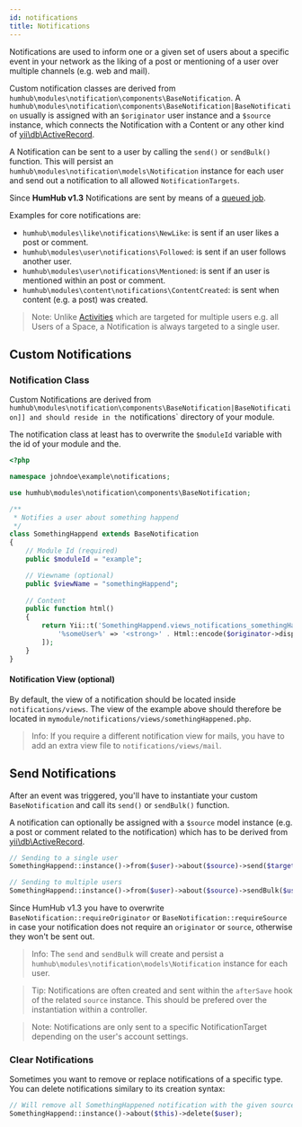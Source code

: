 ```yaml
---
id: notifications
title: Notifications
---
```


Notifications are used to inform one or a given set of users about a specific event in your network as the liking of a post or mentioning of a user over multiple channels (e.g. web and mail). 

Custom notification classes are derived from `humhub\modules\notification\components\BaseNotification`.
A `humhub\modules\notification\components\BaseNotification|BaseNotification` usually is assigned with an
`$originator` user instance and a `$source` instance, which connects the Notification with a Content or any other kind of [yii\db\ActiveRecord](https://www.yiiframework.com/doc/api/2.0/yii-db-activerecord).

A Notification can be sent to a user by calling the `send()` or `sendBulk()` function. This will persist an `humhub\modules\notification\models\Notification` instance for each user and send out a notification to all allowed `NotificationTargets`.

Since **HumHub v1.3** Notifications are sent by means of a [queued job](../admin/asynchronous-tasks.md).

Examples for core notifications are:

 - `humhub\modules\like\notifications\NewLike`: is sent if an user likes a post or comment.
 - `humhub\modules\user\notifications\Followed`: is sent if an user follows another user.
 - `humhub\modules\user\notifications\Mentioned`: is sent if an user is mentioned within an post or comment.
 - `humhub\modules\content\notifications\ContentCreated`: is sent when content (e.g. a post) was created.

> Note: Unlike [Activities](activities.md) which are targeted for multiple users e.g. all Users of a Space, a Notification is always targeted to a single user.

## Custom Notifications

### Notification Class

Custom Notifications are derived from `humhub\modules\notification\components\BaseNotification|BaseNotification]] and should reside in the `notifications` directory of your module.

The notification class at least has to overwrite the `$moduleId` variable with the id of your module and the.

```php
<?php

namespace johndoe\example\notifications;

use humhub\modules\notification\components\BaseNotification;

/**
 * Notifies a user about something happend
 */
class SomethingHappend extends BaseNotification
{
    // Module Id (required)
    public $moduleId = "example";

    // Viewname (optional)
    public $viewName = "somethingHappend";
    
    // Content
    public function html()
    {
        return Yii::t('SomethingHappend.views_notifications_somethingHappened', "%someUser% did something cool.", [
            '%someUser%' => '<strong>' . Html::encode($originator->displayName) . '</strong>'
        ]);
    }
}
```

#### Notification View (optional)

By default, the view of a notification should be located inside `notifications/views`.
The view of the example above should therefore be located in `mymodule/notifications/views/somethingHappened.php`.

> Info: If you require a different notification view for mails, you have to add an extra view file to `notifications/views/mail`. 

## Send Notifications

After an event was triggered, you'll have to instantiate your custom `BaseNotification` and call its
`send()` or `sendBulk()` function.

A notification can optionally be assigned with a `$source` model instance (e.g. a post or comment related to the notification) which has to be derived from [yii\db\ActiveRecord](https://www.yiiframework.com/doc/api/2.0/yii-db-activerecord).

```php
// Sending to a single user
SomethingHappend::instance()->from($user)->about($source)->send($targetUser);

// Sending to multiple users
SomethingHappend::instance()->from($user)->about($source)->sendBulk($users);
```

Since HumHub v1.3 you have to overwrite `BaseNotification::requireOriginator` or `BaseNotification::requireSource` in case your notification does not require an
`originator` or `source`, otherwise they won't be sent out.

> Info: The `send` and `sendBulk` will create and persist a `humhub\modules\notification\models\Notification` instance for each user.

> Tip: Notifications are often created and sent within the `afterSave` hook of the related `source` instance. This should be prefered over the instantiation within a controller.

> Note: Notifications are only sent to a specific NotificationTarget depending on the user's account settings.

### Clear Notifications

Sometimes you want to remove or replace notifications of a specific type.
You can delete notifications similary to its creation syntax:

```php
// Will remove all SomethingHappened notification with the given source for the given $user
SomethingHappend::instance()->about($this)->delete($user);
```
